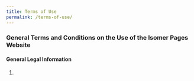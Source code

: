 ```yaml
---
title: Terms of Use
permalink: /terms-of-use/
---
```

### **General Terms and Conditions on the Use of the Isomer Pages Website**

#### **General Legal Information**

1. 